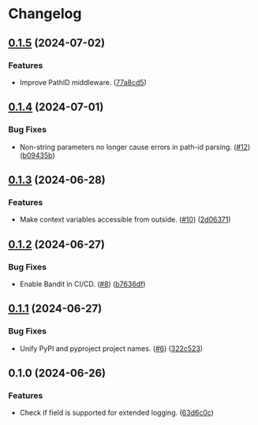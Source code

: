 # Changelog

## [0.1.5](https://github.com/release-engineering/ASGI-Middlewares/compare/v0.1.4...v0.1.5) (2024-07-02)


### Features

* Improve PathID middleware. ([77a8cd5](https://github.com/release-engineering/ASGI-Middlewares/commit/77a8cd53c36865fb2f5c07c53c15a50bf2c6fb5a))

## [0.1.4](https://github.com/release-engineering/ASGI-Middlewares/compare/v0.1.3...v0.1.4) (2024-07-01)


### Bug Fixes

* Non-string parameters no longer cause errors in path-id parsing. ([#12](https://github.com/release-engineering/ASGI-Middlewares/issues/12)) ([b09435b](https://github.com/release-engineering/ASGI-Middlewares/commit/b09435bd55919360f3242ef768fdc66bbffae988))

## [0.1.3](https://github.com/release-engineering/ASGI-Middlewares/compare/v0.1.2...v0.1.3) (2024-06-28)


### Features

* Make context variables accessible from outside. ([#10](https://github.com/release-engineering/ASGI-Middlewares/issues/10)) ([2d06371](https://github.com/release-engineering/ASGI-Middlewares/commit/2d06371fdf489f28460750da9198a2ab8e37e0b1))

## [0.1.2](https://github.com/release-engineering/ASGI-Middlewares/compare/v0.1.1...v0.1.2) (2024-06-27)


### Bug Fixes

* Enable Bandit in CI/CD. ([#8](https://github.com/release-engineering/ASGI-Middlewares/issues/8)) ([b7636df](https://github.com/release-engineering/ASGI-Middlewares/commit/b7636df542ef92b04382de192f5b7189c01f6a56))

## [0.1.1](https://github.com/release-engineering/ASGI-Middlewares/compare/v0.1.0...v0.1.1) (2024-06-27)


### Bug Fixes

* Unify PyPI and pyproject project names. ([#6](https://github.com/release-engineering/ASGI-Middlewares/issues/6)) ([322c523](https://github.com/release-engineering/ASGI-Middlewares/commit/322c523100b02ef4976086d2825ca3e5abe0e18e))

## 0.1.0 (2024-06-26)


### Features

* Check if field is supported for extended logging. ([63d6c0c](https://github.com/release-engineering/ASGI-Middlewares/commit/63d6c0c34ef7a20c1f1bbf1a7384899892c5c58f))
